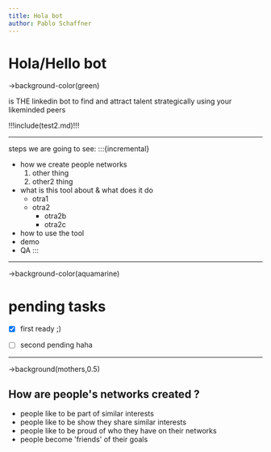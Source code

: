 ```yaml
---
title: Hola bot
author: Pablo Schaffner
---
```

# Hola/Hello bot
->background-color(green)

is THE linkedin bot to find and attract talent
strategically using your likeminded peers

!!!include(test2.md)!!!

---
steps we are going to see:
:::{incremental}
- how we create people networks
  1. other thing
  2. other2 thing
- what is this tool about & what does it do
  - otra1
  - otra2
    - otra2b
    - otra2c
- how to use the tool
- demo
- QA
::: 

---
->background-color(aquamarine)
# pending tasks
- [x] first ready ;)
- [ ] second pending haha


---
->background(mothers,0.5)
## How are people's networks created ?
- people like to be part of similar interests
- people like to be show they share similar interests
- people like to be proud of who they have on their networks
- people become 'friends' of their goals